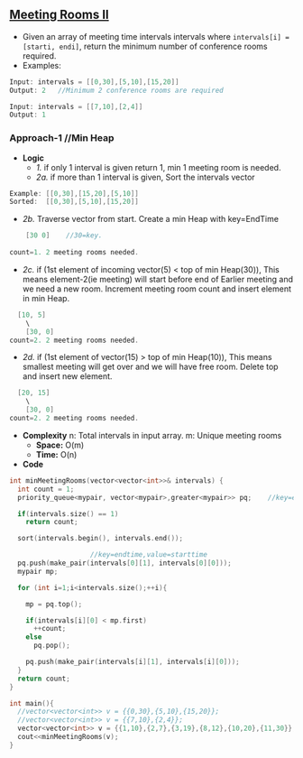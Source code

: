 ## [Meeting Rooms II](https://leetcode.com/problems/meeting-rooms-ii/)
- Given an array of meeting time intervals intervals where `intervals[i] = [starti, endi]`, return the minimum number of conference rooms required.
- Examples:
```c
Input: intervals = [[0,30],[5,10],[15,20]]
Output: 2   //Minimum 2 conference rooms are required

Input: intervals = [[7,10],[2,4]]
Output: 1
```

### Approach-1  //Min Heap
- **Logic**
  - *1.* if only 1 interval is given return 1, min 1 meeting room is needed.
  - *2a.* if more than 1 interval is given, Sort the intervals vector
```c
Example: [[0,30],[15,20],[5,10]]
Sorted:  [[0,30],[5,10],[15,20]]
```
  - *2b.* Traverse vector from start. Create a min Heap with key=EndTime
```c
    [30 0]    //30=key.   
    
count=1. 2 meeting rooms needed.    
```
  - *2c.* if (1st element of incoming vector(5) < top of min Heap(30)), This means element-2(ie meeting) will start before end of Earlier meeting and we need a new room. Increment meeting room count and insert element in min Heap.
```c
  [10, 5]
    \
    [30, 0]  
count=2. 2 meeting rooms needed.
```
  - *2d.* if (1st element of vector(15) > top of min Heap(10)), This means smallest meeting will get over and we will have free room. Delete top and insert new element.
```c
  [20, 15]
    \
    [30, 0]  
count=2. 2 meeting rooms needed.
```
- **Complexity** n: Total intervals in input array. m: Unique meeting rooms
  - **Space:** O(m)
  - **Time:** O(n)
- **Code**
```c
int minMeetingRooms(vector<vector<int>>& intervals) {
  int count = 1;
  priority_queue<mypair, vector<mypair>,greater<mypair>> pq;    //key=endTime

  if(intervals.size() == 1)
    return count;

  sort(intervals.begin(), intervals.end());

                    //key=endtime,value=starttime
  pq.push(make_pair(intervals[0][1], intervals[0][0]));
  mypair mp;

  for (int i=1;i<intervals.size();++i){

    mp = pq.top();

    if(intervals[i][0] < mp.first)
      ++count;
    else
      pq.pop();

    pq.push(make_pair(intervals[i][1], intervals[i][0]));
  }
  return count;
}

int main(){
  //vector<vector<int>> v = {{0,30},{5,10},{15,20}};
  //vector<vector<int>> v = {{7,10},{2,4}};
  vector<vector<int>> v = {{1,10},{2,7},{3,19},{8,12},{10,20},{11,30}};
  cout<<minMeetingRooms(v);
}
```
